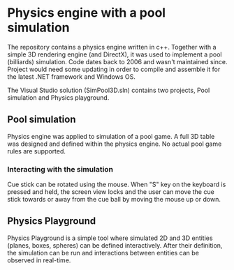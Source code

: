 # Physics engine with a pool simulation
The repository contains a physics engine written in c++.
Together with a simple 3D rendering engine (and DirectX), it was used to implement a pool (billiards) simulation.
Code dates back to 2006 and wasn't maintained since. Project would need some updating in order to compile and assemble it for the latest .NET framework and Windows OS.

The Visual Studio solution (SimPool3D.sln) contains two projects, Pool simulation and Physics playground.

## Pool simulation
Physics engine was applied to simulation of a pool game. A full 3D table was designed and defined within the physics engine. No actual pool game rules are supported. 
### Interacting with the simulation
Cue stick can be rotated using the mouse. When "S" key on the keyboard is pressed and held, the screen view locks and the user can move the cue stick towards or away from the cue ball by moving the mouse up or down. 

## Physics Playground
Physics Playground is a simple tool where simulated 2D and 3D entities (planes, boxes, spheres) can be defined interactively. After their definition, the simulation can be run and interactions between entities can be observed in real-time.
